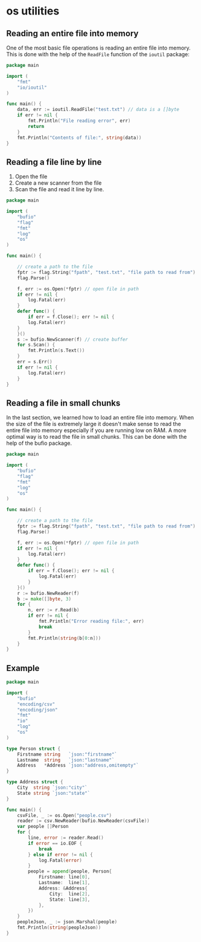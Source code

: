 # os utilities

## Reading an entire file into memory

One of the most basic file operations is reading an entire file into memory. This is done with the help of the `ReadFile` function of the `ioutil` package:

```go
package main

import (
    "fmt"
    "io/ioutil"
)

func main() {
    data, err := ioutil.ReadFile("test.txt") // data is a []byte
    if err != nil {
        fmt.Println("File reading error", err)
        return
    }
    fmt.Println("Contents of file:", string(data))
}
```

## Reading a file line by line

1. Open the file
1. Create a new scanner from the file
1. Scan the file and read it line by line.

```go
package main

import (
    "bufio"
    "flag"
    "fmt"
    "log"
    "os"
)

func main() {

    // create a path to the file
    fptr := flag.String("fpath", "test.txt", "file path to read from")
    flag.Parse()

    f, err := os.Open(*fptr) // open file in path
    if err != nil {
        log.Fatal(err)
    }
    defer func() {
        if err = f.Close(); err != nil {
        log.Fatal(err)
    }
    }()
    s := bufio.NewScanner(f) // create buffer
    for s.Scan() {
        fmt.Println(s.Text())
    }
    err = s.Err()
    if err != nil {
        log.Fatal(err)
    }
}
```

## Reading a file in small chunks

In the last section, we learned how to load an entire file into memory. When the size of the file is extremely large it doesn't make sense to read the entire file into memory especially if you are running low on RAM. A more optimal way is to read the file in small chunks. This can be done with the help of the bufio package.

```go
package main

import (
    "bufio"
    "flag"
    "fmt"
    "log"
    "os"
)

func main() {

    // create a path to the file
    fptr := flag.String("fpath", "test.txt", "file path to read from")
    flag.Parse()

    f, err := os.Open(*fptr) // open file in path
    if err != nil {
        log.Fatal(err)
    }
    defer func() {
        if err = f.Close(); err != nil {
            log.Fatal(err)
        }
    }()
    r := bufio.NewReader(f)
    b := make([]byte, 3)
    for {
        n, err := r.Read(b)
        if err != nil {
            fmt.Println("Error reading file:", err)
            break
        }
        fmt.Println(string(b[0:n]))
    }
}
```

## Example

```go
package main

import (
    "bufio"
    "encoding/csv"
    "encoding/json"
    "fmt"
    "io"
    "log"
    "os"
)

type Person struct {
    Firstname string   `json:"firstname"`
    Lastname  string   `json:"lastname"`
    Address   *Address `json:"address,omitempty"`
}

type Address struct {
    City  string `json:"city"`
    State string `json:"state"`
}

func main() {
    csvFile, _ := os.Open("people.csv")
    reader := csv.NewReader(bufio.NewReader(csvFile))
    var people []Person
    for {
        line, error := reader.Read()
        if error == io.EOF {
            break
        } else if error != nil {
            log.Fatal(error)
        }
        people = append(people, Person{
            Firstname: line[0],
            Lastname:  line[1],
            Address: &Address{
                City:  line[2],
                State: line[3],
            },
        })
    }
    peopleJson, _ := json.Marshal(people)
    fmt.Println(string(peopleJson))
}
```